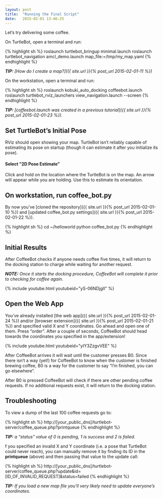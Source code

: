 ```yaml
---
layout: post
title:  "Running the Final Script"
date:   2015-02-01 13:46:25
---
```


Let’s try delivering some coffee.

On TurtleBot, open a terminal and run:

{% highlight sh %}
roslaunch turtlebot_bringup minimal.launch
roslaunch turtlebot_navigation amcl_demo.launch map_file:=/tmp/my_map.yaml
{% endhighlight %}

***TIP:** [How do I create a map?]({{ site.url }}{% post_url 2015-02-01-11 %})*

On the workstation, open a terminal and run:

{% highlight sh %}
roslaunch kobuki_auto_docking coffeebot.launch
roslaunch turtlebot_rviz_launchers view_navigation.launch --screen
{% endhighlight %}

***TIP:** [coffeebot.launch was created in a previous tutorial]({{ site.url }}{% post_url 2015-02-01-23 %}).*

## Set TurtleBot’s Initial Pose

RViz should open showing your map. TurtleBot isn’t reliably capable of estimating its pose on startup (though it can estimate it after you initialize its pose).

#### Select “2D Pose Estimate”

Click and hold on the location where the TurtleBot is on the map.  An arrow will appear while you are holding. Use this to estimate its orientation.

## On workstation, run coffee_bot.py

By now you’ve [cloned the repository]({{ site.url }}{% post_url 2015-02-01-10 %}) and [updated coffee_bot.py settings]({{ site.url }}{% post_url 2015-02-01-22 %}).

{% highlight sh %}
cd ~/helloworld
python coffee_bot.py
{% endhighlight %}

## Initial Results

After CoffeeBot checks if anyone needs coffee five times, it will return to the docking station to charge while waiting for another request.

***NOTE:** Once it starts the docking procedure, CoffeeBot will complete it prior to checking for coffee again.*

{% include youtube.html youtubeid="yS-06NDjgII" %}

## Open the Web App

You’ve already installed [the web app]({{ site.url }}{% post_url 2015-02-01-24 %}) and/or [browser extension]({{ site.url }}{% post_url 2015-02-01-21 %}) and specified valid X and Y coordinates. Go ahead and open one of them. Press “order”. After a couple of seconds, CoffeeBot should head towards the coordinates you specified in the app/extension!

{% include youtube.html youtubeid="yIY3ZzgvVEE" %}

After CoffeeBot arrives it will wait until the customer presses B0. Since there isn’t a way (yet!) for CoffeeBot to know when the customer is finished brewing coffee, B0 is a way for the customer to say “I’m finished, you can go elsewhere”.

After B0 is pressed CoffeeBot will check if there are other pending coffee requests. If no additional requests exist, it will return to the docking station.

## Troubleshooting

To view a dump of the last 100 coffee requests go to:

{% highlight sh %}
http://[your_public_dns]/turtlebot-server/coffee_queue.php?printqueue
{% endhighlight %}

***TIP:** a “status” value of 0 is pending, 1 is success and 2 is failed.*

f you specified an invalid X and Y coordinate (i.e. a pose that TurtleBot could never reach), you can manually remove it by finding its ID in the **printqueue** (above) and then passing that value to the update call:

{% highlight sh %}
http://[your_public_dns]/turtlebot-server/coffee_queue.php?update&id=[ID_OF_INVALID_REQUEST]&status=failed
{% endhighlight %}

***TIP:** If you load a new map file you’ll very likely need to update everyone’s coordinates.*